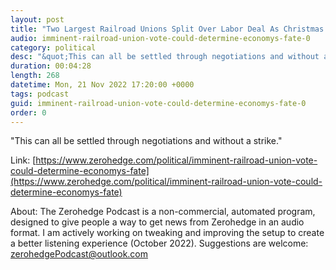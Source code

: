 ```yaml
---
layout: post
title: "Two Largest Railroad Unions Split Over Labor Deal As Christmas Strike Looms"
audio: imminent-railroad-union-vote-could-determine-economys-fate-0
category: political
desc: "&quot;This can all be settled through negotiations and without a strike.&quot; "
duration: 00:04:28
length: 268
datetime: Mon, 21 Nov 2022 17:20:00 +0000
tags: podcast
guid: imminent-railroad-union-vote-could-determine-economys-fate-0
order: 0
---
```

&quot;This can all be settled through negotiations and without a strike.&quot; 

Link: [https://www.zerohedge.com/political/imminent-railroad-union-vote-could-determine-economys-fate](https://www.zerohedge.com/political/imminent-railroad-union-vote-could-determine-economys-fate)

About: The Zerohedge Podcast is a non-commercial, automated program, designed to give people a way to get news from Zerohedge in an audio format.  I am actively working on tweaking and improving the setup to create a better listening experience (October 2022).  Suggestions are welcome: [zerohedgePodcast@outlook.com](mailto:zerohedgePodcast@outlook.com)